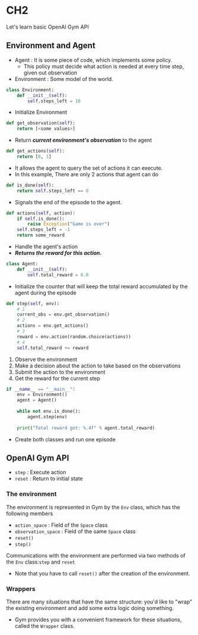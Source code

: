 # CH2

Let's learn basic OpenAI Gym API

## Environment and Agent

- Agent : It is some piece of code, which implements some policy.
  - This policy must decide what action is needed at every time step, given out observation
- Environment : Some model of the world.

```python
class Environment:
    def __init__(self):
        self.steps_left = 10
```

- Initialize Environment

```python
def get_observation(self):
    return [<some values>]
```

- Return ***current environment's observation*** to the agent

```python
def get_actions(self):
    return [0, 1]
```

- It allows the agent to query the set of actions it can execute.
- In this example, There are only 2 actions that agent can do

```python
def is_done(self):
    return self.steps_left == 0
```

- Signals the end of the episode to the agent.

```python
def actions(self, action):
    if self.is_done():
        raise Exception("Game is over")
    self.steps_left = -1
    return some_reward
```

- Handle the agent's action
- ***Returns the reward for this action.***

```python
class Agent:
    def __init__(self):
        self.total_reward = 0.0
```

- Initialize the counter that will keep the total reward accumulated by the agent during the episode

```python
def step(self, env):
    # 1
    current_obs = env.get_observation()
    # 2
    actions = env.get_actions()
    # 3
    reward = env.action(random.choice(actions))
    # 4
    self.total_reward += reward
```

1. Observe the environment
2. Make a decision about the action to take based on the observations
3. Submit the action to the environment
4. Get the reward for the current step

```python
if __name__ == "__main__":
    env = Environment()
    agent = Agent()
    
    while not env.is_done():
        agent.step(env)
        
    print("Total reward got: %.4f" % agent.total_reward)
```

- Create both classes and run one episode

## OpenAI Gym API

- `step` : Execute action
- `reset` : Return to initial state

### The environment

The environment is represented in Gym by the `Env` class, which has the following members

- `action_space` : Field of the `Space` class
- `observation_space` : Field of the same `Space` class
- `reset()`
- `step()`

Communications with the environment are performed via two methods of the `Env` class:`step` and `reset`

- Note that you have to call `reset()` after the creation of the environment.

### Wrappers

There are many situations that have the same structure: you'd like to "wrap" the existing environment and add some extra logic doing something. 

- Gym provides you with a convenient framework for these situations, called the `Wrapper` class. 

